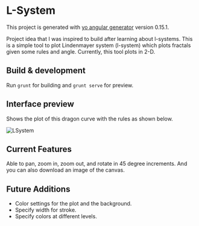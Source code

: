 # L-System

This project is generated with [yo angular generator](https://github.com/yeoman/generator-angular)
version 0.15.1.

Project idea that I was inspired to build after learning about l-systems.
This is a simple tool to plot Lindenmayer system (l-system) which plots fractals given some rules and angle. Currently, this tool plots in 2-D.


## Build & development

Run `grunt` for building and `grunt serve` for preview.

## Interface preview

Shows the plot of this dragon curve with the rules as shown below.

![LSystem](https://dl.dropboxusercontent.com/s/fh5wlhec66c05iz/LSystem.png?dl=0)

## Current Features

Able to pan, zoom in, zoom out, and rotate in 45 degree increments. And you can also download an image of the canvas.

## Future Additions

- Color settings for the plot and the background.
- Specify width for stroke.
- Specify colors at different levels.
